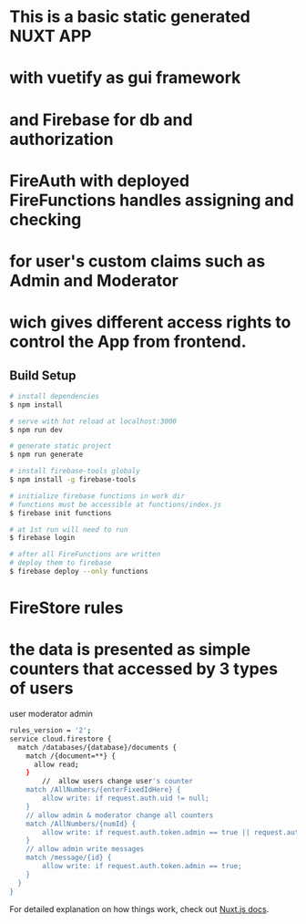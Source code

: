 # This is a basic static generated NUXT APP
# with vuetify as gui framework
# and Firebase for db and authorization
# FireAuth with deployed FireFunctions handles assigning and checking 
# for user's custom claims such as Admin and Moderator
# wich gives different access rights to control the App from frontend.

## Build Setup

```bash
# install dependencies
$ npm install

# serve with hot reload at localhost:3000
$ npm run dev

# generate static project
$ npm run generate

# install firebase-tools globaly
$ npm install -g firebase-tools

# initialize firebase functions in work dir
# functions must be accessible at functions/index.js
$ firebase init functions

# at 1st run will need to run
$ firebase login

# after all FireFunctions are written
# deploy them to firebase
$ firebase deploy --only functions

```
# FireStore rules
# the data is presented as simple counters that accessed by 3 types of users
user
moderator
admin

```bash
rules_version = '2';
service cloud.firestore {
  match /databases/{database}/documents {
    match /{document=**} {
      allow read;
    }
		//	allow users change user's counter
    match /AllNumbers/{enterFixedIdHere} {
    	allow write: if request.auth.uid != null;
    }
    // allow admin & moderator change all counters
    match /AllNumbers/{numId} {
    	allow write: if request.auth.token.admin == true || request.auth.token.moderator == true;
    }
    // allow admin write messages
    match /message/{id} {
    	allow write: if request.auth.token.admin == true;
    }
  }
}

```

For detailed explanation on how things work, check out [Nuxt.js docs](https://nuxtjs.org).
